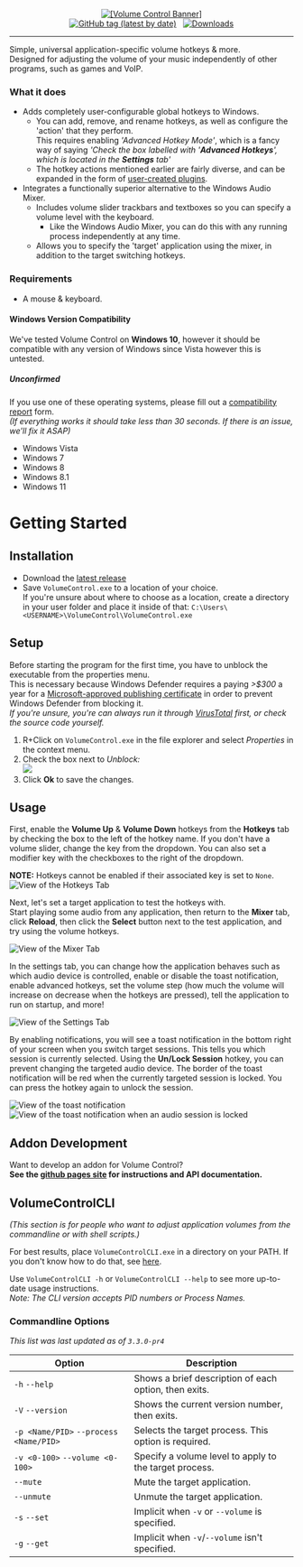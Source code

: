 <p align="center">
<a href="https://radj307.github.io/volume-control"><img alt="[Volume Control Banner]" src="https://i.imgur.com/rMbNIhU.png"></a><br/>
<a href="https://github.com/radj307/volume-control/releases"><img alt="GitHub tag (latest by date)" src="https://img.shields.io/github/v/tag/radj307/volume-control?color=e8e8e7&label=Latest%20Version&logo=github&logoColor=e8e8e7&style=for-the-badge"></a>&nbsp;&nbsp;&nbsp;<a href="https://github.com/radj307/volume-control/releases"><img alt="Downloads" src="https://img.shields.io/github/downloads/radj307/volume-control/total?color=e8e8e7&logo=github&logoColor=e8e8e7&style=for-the-badge"></a>
</p>

***

Simple, universal application-specific volume hotkeys & more.  
Designed for adjusting the volume of your music independently of other programs, such as games and VoIP.  


### What it does

- Adds completely user-configurable global hotkeys to Windows.
  - You can add, remove, and rename hotkeys, as well as configure the 'action' that they perform.  
    This requires enabling *'Advanced Hotkey Mode'*, which is a fancy way of saying *'Check the box labelled with '**Advanced Hotkeys**', which is located in the **Settings** tab'*
  - The hotkey actions mentioned earlier are fairly diverse, and can be expanded in the form of [user-created plugins](https://radj307.github.io/volume-control).
- Integrates a functionally superior alternative to the Windows Audio Mixer.  
  - Includes volume slider trackbars and textboxes so you can specify a volume level with the keyboard.
    - Like the Windows Audio Mixer, you can do this with any running process independently at any time.
  - Allows you to specify the 'target' application using the mixer, in addition to the target switching hotkeys.

### Requirements

- A mouse & keyboard.

#### Windows Version Compatibility
We've tested Volume Control on **Windows 10**, however it should be compatible with any version of Windows since Vista however this is untested.  

##### Unconfirmed

If you use one of these operating systems, please fill out a [compatibility report](https://github.com/radj307/volume-control/issues/new?assignees=radj307&labels=os-support&template=Compatibility.yml&title=Windows+Version+Compatibility+Report&version=Windows+Vista) form.  
*(If everything works it should take less than 30 seconds. If there is an issue, we'll fix it ASAP)*
- Windows Vista
- Windows 7
- Windows 8
- Windows 8.1
- Windows 11

# Getting Started

## Installation
- Download the [latest release](https://github.com/radj307/volume-control/releases)
- Save `VolumeControl.exe` to a location of your choice.  
If you're unsure about where to choose as a location, create a directory in your user folder and place it inside of that:
`C:\Users\<USERNAME>\VolumeControl\VolumeControl.exe`

## Setup
Before starting the program for the first time, you have to unblock the executable from the properties menu.  
This is necessary because Windows Defender requires a paying *&gt;$300* a year for a [Microsoft-approved publishing certificate](https://docs.microsoft.com/en-us/windows-hardware/drivers/dashboard/get-a-code-signing-certificate) in order to prevent Windows Defender from blocking it.  
*If you're unsure, you're can always run it through [VirusTotal](https://www.virustotal.com/gui/home/upload) first, or check the source code yourself.*

 1. R+Click on `VolumeControl.exe` in the file explorer and select *Properties* in the context menu.  
 2. Check the box next to *Unblock:*  
 ![](https://i.imgur.com/NMI4m4F.png)  
 3. Click **Ok** to save the changes.  


## Usage
First, enable the **Volume Up** & **Volume Down** hotkeys from the **Hotkeys** tab by checking the box to the left of the hotkey name. If you don't have a volume slider, change the key from the dropdown. You can also set a modifier key with the checkboxes to the right of the dropdown. 

**NOTE:** Hotkeys cannot be enabled if their associated key is set to `None`.
![View of the Hotkeys Tab](https://i.imgur.com/FA06Pt9.png)

Next, let's set a target application to test the hotkeys with.  
Start playing some audio from any application, then return to the **Mixer** tab, click **Reload**, then click the **Select** button next to the test application, and try using the volume hotkeys.  

![View of the Mixer Tab](https://i.imgur.com/Pjym4A7.png)

In the settings tab, you can change how the application behaves such as which audio device is controlled, enable or disable the toast notification, enable advanced hotkeys, set the volume step (how much the volume will increase on decrease when the hotkeys are pressed), tell the application to run on startup, and more!

![View of the Settings Tab](https://i.imgur.com/fUWAlqj.png)

By enabling notifications, you will see a toast notification in the bottom right of your screen when you switch target sessions. This tells you which session is currently selected. Using the **Un/Lock Session** hotkey, you can prevent changing the targeted audio device. The border of the toast notification will be red when the currently targeted session is locked. You can press the hotkey again to unlock the session. 

![View of the toast notification](https://i.imgur.com/YWoXPxW.png)
![View of the toast notification when an audio session is locked](https://i.imgur.com/KOdYtGi.png)

## Addon Development
Want to develop an addon for Volume Control?  
**See the [github pages site](https://radj307.github.io/volume-control) for instructions and API documentation.**


## VolumeControlCLI
*(This section is for people who want to adjust application volumes from the commandline or with shell scripts.)*

For best results, place `VolumeControlCLI.exe` in a directory on your PATH. If you don't know how to do that, see [here](https://stackoverflow.com/a/44272417/8705305).  

Use `VolumeControlCLI -h` or `VolumeControlCLI --help` to see more up-to-date usage instructions.  
_Note: The CLI version accepts PID numbers or Process Names._

### Commandline Options
_This list was last updated as of `3.3.0-pr4`_

| Option                                  | Description                                            |
|-----------------------------------------|--------------------------------------------------------|
| `-h`  `--help`                          | Shows a brief description of each option, then exits.  |
| `-V`  `--version`                       | Shows the current version number, then exits.          |
| `-p <Name/PID>`  `--process <Name/PID>` | Selects the target process. This option is required.   |
| `-v <0-100>`  `--volume <0-100>`        | Specify a volume level to apply to the target process. |
| `--mute`                                |  Mute the target application.                          |
| `--unmute`                              | Unmute the target application.                         |
| `-s`  `--set`                           | Implicit when `-v` or `--volume` is specified.         |
| `-g`  `--get`                           | Implicit when `-v`/`--volume` isn't specified.         |
